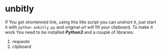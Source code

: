 # unbitly
If You got shortenned link, using this litle script you can unshort it, just start it with `python unbitly.py` and original url will fill your clipboard.
To make it work You need to be installed ***Python3*** and a couple of libraries:
1. requests
2. clipboard
